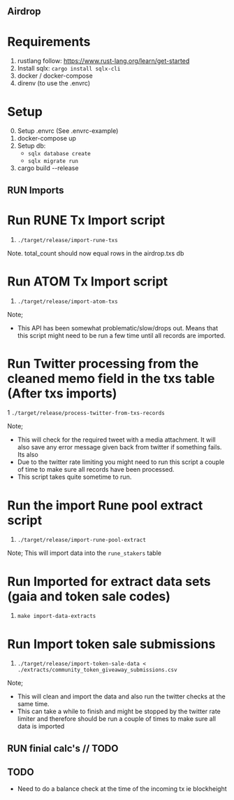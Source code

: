 ## Airdrop


# Requirements

1. rustlang follow: https://www.rust-lang.org/learn/get-started
2. Install sqlx: `cargo install sqlx-cli`    
3. docker / docker-compose
4. direnv (to use the .envrc) 

# Setup

0. Setup .envrc (See .envrc-example)
1. docker-compose up
2. Setup db: 
    * `sqlx database create`
    * `sqlx migrate run`
3. cargo build --release 

## RUN Imports

# Run RUNE Tx Import script

1. `./target/release/import-rune-txs`

Note. total_count should now equal rows in the airdrop.txs db 

# Run ATOM Tx Import script

1. `./target/release/import-atom-txs`

Note; 
   * This API has been somewhat problematic/slow/drops out. Means that this script might need to be run a few time until all records are imported.


#  Run Twitter processing from the cleaned memo field in the txs table (After txs imports) 

1 `./target/release/process-twitter-from-txs-records`

Note; 
   * This will check for the required tweet with a media attachment. It will also save any error message given back from twitter if something fails. 
Its also
   * Due to the twitter rate limiting you might need to run this script a couple of time to make sure all records have been processed.
   * This script takes quite sometime to run. 

# Run the import Rune pool extract script 

1. `./target/release/import-rune-pool-extract`

Note; This will import data into the `rune_stakers` table

# Run Imported for extract data sets (gaia and token sale codes) 

1. `make import-data-extracts`

# Run Import token sale submissions

1. `./target/release/import-token-sale-data < ./extracts/community_token_giveaway_submissions.csv`

Note; 
   * This will clean and import the data and also run the twitter checks at the same time. 
   * This can take a while to finish and might be stopped by the twitter rate limiter and therefore should be run a couple of times to make sure all data is imported

## RUN finial calc's // TODO


## TODO 

* Need to do a balance check at the time of the incoming tx ie blockheight  
